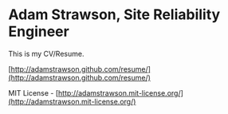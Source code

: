 # Adam Strawson, Site Reliability Engineer

This is my CV/Resume.

[http://adamstrawson.github.com/resume/](http://adamstrawson.github.com/resume/)

MIT License - [http://adamstrawson.mit-license.org/](http://adamstrawson.mit-license.org/)
